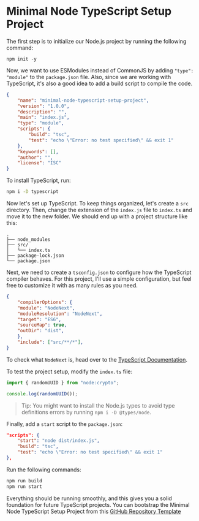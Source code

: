 # Minimal Node TypeScript Setup Project

The first step is to initialize our Node.js project by running the following command:

```
npm init -y
```

Now, we want to use ESModules instead of CommonJS by adding `"type": "module"` to the `package.json` file. Also, since we are working with TypeScript, it's also a good idea to add a build script to compile the code.

```json
{
	"name": "minimal-node-typescript-setup-project",
	"version": "1.0.0",
	"description": "",
	"main": "index.js",
	"type": "module",
	"scripts": {
		"build": "tsc",
		"test": "echo \"Error: no test specified\" && exit 1"
	},
	"keywords": [],
	"author": "",
	"license": "ISC"
}
```

To install TypeScript, run:

```bash
npm i -D typescript
```

Now let's set up TypeScript. To keep things organized, let's create a `src` directory. Then, change the extension of the `index.js` file to `index.ts` and move it to the new folder. We should end up with a project structure like this:

```
. 
├── node_modules
├── src/ 
│   └── index.ts 
├── package-lock.json 
└── package.json
```

Next, we need to create a `tsconfig.json` to configure how the TypeScript compiler behaves. For this project, I'll use a simple configuration, but feel free to customize it with as many rules as you need.

```json
{
	"compilerOptions": {
	"module": "NodeNext",
	"moduleResolution": "NodeNext",
	"target": "ES6",
	"sourceMap": true,
	"outDir": "dist",
	},
	"include": ["src/**/*"],
}
```

To check what `NodeNext` is, head over to the [TypeScript Documentation](https://www.typescriptlang.org/tsconfig/#node16nodenext).

To test the project setup, modify the `index.ts` file:

```ts
import { randomUUID } from "node:crypto";

console.log(randomUUID());
```

> Tip: You might want to install the Node.js types to avoid type definitions errors by running `npm i -D @types/node`.

Finally, add a `start` script to the `package.json`:

```json
"scripts": {
	"start": "node dist/index.js",
	"build": "tsc",
	"test": "echo \"Error: no test specified\" && exit 1"
},
```

Run the following commands:

```bash
npm run build
npm run start
```

Everything should be running smoothly, and this gives you a solid foundation for future TypeScript projects. You can bootstrap the Minimal Node TypeScript Setup Project from this [GitHub Repository Template](https://github.com/marcochavezco/minimal-node-typescript-setup-project)